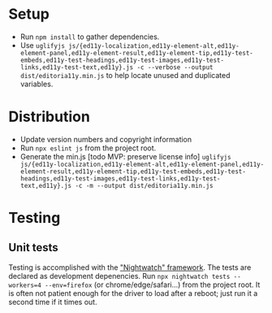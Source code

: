 # Setup
* Run `npm install` to gather dependencies.
* Use `uglifyjs js/{ed11y-localization,ed11y-element-alt,ed11y-element-panel,ed11y-element-result,ed11y-element-tip,ed11y-test-embeds,ed11y-test-headings,ed11y-test-images,ed11y-test-links,ed11y-test-text,ed11y}.js -c --verbose --output dist/editoria11y.min.js` to help locate unused and duplicated variables.

# Distribution

* Update version numbers and copyright information
* Run `npx eslint js` from the project root.
* Generate the min.js [todo MVP: preserve license info] `uglifyjs js/{ed11y-localization,ed11y-element-alt,ed11y-element-panel,ed11y-element-result,ed11y-element-tip,ed11y-test-embeds,ed11y-test-headings,ed11y-test-images,ed11y-test-links,ed11y-test-text,ed11y}.js -c -m --output dist/editoria11y.min.js` 

# Testing



## Unit tests
Testing is accomplished with the ["Nightwatch" framework](https://nightwatchjs.org/). The tests are declared as development depenencies.
Run `npx nightwatch tests --workers=4 --env=firefox` (or chrome/edge/safari...) from the project root.
It is often not patient enough for the driver to load after a reboot; just run it a second time if it times out.
